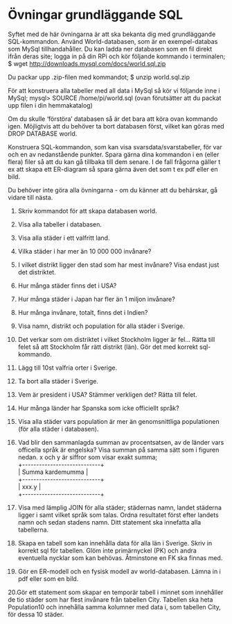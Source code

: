 # Övningar grundläggande SQL

Syftet med de här övningarna är att ska bekanta dig med grundläggande SQL-kommandon.
Använd World-databasen, som är en exempel-databas som MySql tillhandahåller.
Du kan ladda ner databasen som en fil direkt ifrån deras site; logga in på din RPi och kör följande kommando i terminalen;
$ wget http://downloads.mysql.com/docs/world.sql.zip


Du packar upp .zip-filen med kommandot;
$ unzip world.sql.zip

För att konstruera alla tabeller med all data i MySql så kör vi följande inne i MySql;
mysql> SOURCE /home/pi/world.sql
(ovan förutsätter att du packat upp filen i din hemmakatalog)

Om du skulle ‘förstöra’ databasen så är det bara att köra ovan kommando igen. Möjligtvis att du behöver ta bort databasen först, vilket kan göras med DROP DATABASE world.


Konstruera SQL-kommandon, som kan visa svarsdata/svarstabeller, för var och en av nedanstående punkter. Spara gärna dina kommandon i en (eller flera) filer så att du kan gå tillbaka till dem senare. I de fall frågorna gäller t ex att skapa ett ER-diagram så spara gärna även det som t ex pdf eller en bild.

Du behöver inte göra alla övningarna - om du känner att du behärskar, gå vidare till nästa.



1. Skriv kommandot för att skapa databasen world.


2. Visa alla tabeller i databasen.


3. Visa alla städer i ett valfritt land.


4. Vilka städer i har mer än 10 000 000 invånare?


5. I vilket distrikt ligger den stad som har mest invånare? Visa endast just det distriktet.

6. Hur många städer finns det i USA?

7. Hur många städer i Japan har fler än 1 miljon invånare?

8. Hur många invånare, totalt, finns det i Indien?

9. Visa namn, distrikt och population för alla städer i Sverige.

10. Det verkar som om distriktet i vilket Stockholm ligger är fel... Rätta till felet så att Stockholm får rätt distrikt (län). Gör det med korrekt sql-kommando.

11. Lägg till 10st valfria orter i Sverige.

12. Ta bort alla städer i Sverige.

13. Vem är president i USA? Stämmer verkligen det? Rätta till felet.

14. Hur många länder har Spanska som icke officiellt språk?

15. Visa alla städer vars population är mer än genomsnittliga populationen (för alla städer i databasen).

16. Vad blir den sammanlagda summan av procentsatsen, av de länder vars officella språk är engelska? 
    Visa summan på samma sätt som i figuren nedan. x och y är siffror som visar exakt summa;<br>
+----------------------------+<br>
| Summa kardemumma           |<br>
+----------------------------+<br>
|   xxx.y                        |<br>
+----------------------------+<br>

17. Visa med lämplig JOIN för alla städer; städernas namn, landet städerna ligger i samt vilket språk som talas. Ordna resultatet först efter landets namn och sedan stadens namn. Ditt statement ska innefatta alla tabellerna.

18. Skapa en tabell som kan innehålla data för alla län i Sverige. Skriv in korrekt sql för tabellen. Glöm inte primärnyckel (PK) och andra eventuella nycklar som kan behövas. Åtminstone en FK ska finnas med.

19. Gör en ER-modell och en fysisk modell av world-databasen. Lämna in i pdf eller som en bild.

20.Gör ett statement som skapar en temporär tabell i minnet som innehåller de tio städer som har flest invånare från tabellen City. Tabellen ska heta Population10 och innehålla samma kolumner med data i, som tabellen City, för dessa 10 städer. 
